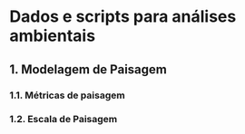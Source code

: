 # Dados e scripts para análises ambientais

## 1. Modelagem de Paisagem
### 1.1. Métricas de paisagem
### 1.2. Escala de Paisagem
